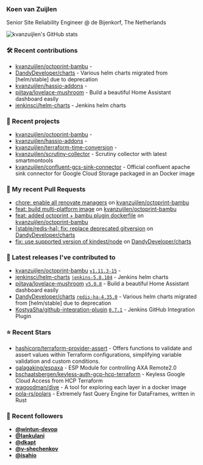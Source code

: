 ### Koen van Zuijlen

Senior Site Reliability Engineer @ de Bijenkorf, The Netherlands

![kvanzuijlen's GitHub stats](https://github-readme-stats.vercel.app/api?username=kvanzuijlen&show=reviews,discussions_started,discussions_answered,prs_merged,prs_merged_percentage&show_icons=true&theme=dark&cache_seconds=86400)

### 🛠️ Recent contributions

- [kvanzuijlen/octoprint-bambu](https://github.com/kvanzuijlen/octoprint-bambu) - 
- [DandyDeveloper/charts](https://github.com/DandyDeveloper/charts) - Various helm charts migrated from [helm/stable] due to deprecation
- [kvanzuijlen/hassio-addons](https://github.com/kvanzuijlen/hassio-addons) - 
- [piitaya/lovelace-mushroom](https://github.com/piitaya/lovelace-mushroom) - Build a beautiful Home Assistant dashboard easily
- [jenkinsci/helm-charts](https://github.com/jenkinsci/helm-charts) - Jenkins helm charts

### 🌱 Recent projects

- [kvanzuijlen/octoprint-bambu](https://github.com/kvanzuijlen/octoprint-bambu) - 
- [kvanzuijlen/hassio-addons](https://github.com/kvanzuijlen/hassio-addons) - 
- [kvanzuijlen/terraform-time-conversion](https://github.com/kvanzuijlen/terraform-time-conversion) - 
- [kvanzuijlen/scrutiny-collector](https://github.com/kvanzuijlen/scrutiny-collector) - Scrutiny collector with latest smartmontools
- [kvanzuijlen/confluent-gcs-sink-connector](https://github.com/kvanzuijlen/confluent-gcs-sink-connector) - Official confluent apache sink connector for Google Cloud Storage packaged in an Docker image

### 🚧 My recent Pull Requests

- [chore: enable all renovate managers](https://github.com/kvanzuijlen/octoprint-bambu/pull/5) on [kvanzuijlen/octoprint-bambu](https://github.com/kvanzuijlen/octoprint-bambu)
- [feat: build multi-platform image](https://github.com/kvanzuijlen/octoprint-bambu/pull/4) on [kvanzuijlen/octoprint-bambu](https://github.com/kvanzuijlen/octoprint-bambu)
- [feat: added octoprint &#43; bambu plugin dockerfile](https://github.com/kvanzuijlen/octoprint-bambu/pull/1) on [kvanzuijlen/octoprint-bambu](https://github.com/kvanzuijlen/octoprint-bambu)
- [[stable/redis-ha]: fix: replace deprecated gitversion](https://github.com/DandyDeveloper/charts/pull/348) on [DandyDeveloper/charts](https://github.com/DandyDeveloper/charts)
- [fix: use supported version of kindest/node](https://github.com/DandyDeveloper/charts/pull/347) on [DandyDeveloper/charts](https://github.com/DandyDeveloper/charts)

### 🚀 Latest releases I've contributed to

- [kvanzuijlen/octoprint-bambu](https://github.com/kvanzuijlen/octoprint-bambu) [`v1.11.3-15`](https://github.com/kvanzuijlen/octoprint-bambu/releases/tag/v1.11.3-15) - 
- [jenkinsci/helm-charts](https://github.com/jenkinsci/helm-charts) [`jenkins-5.8.104`](https://github.com/jenkinsci/helm-charts/releases/tag/jenkins-5.8.104) - Jenkins helm charts
- [piitaya/lovelace-mushroom](https://github.com/piitaya/lovelace-mushroom) [`v5.0.8`](https://github.com/piitaya/lovelace-mushroom/releases/tag/v5.0.8) - Build a beautiful Home Assistant dashboard easily
- [DandyDeveloper/charts](https://github.com/DandyDeveloper/charts) [`redis-ha-4.35.0`](https://github.com/DandyDeveloper/charts/releases/tag/redis-ha-4.35.0) - Various helm charts migrated from [helm/stable] due to deprecation
- [KostyaSha/github-integration-plugin](https://github.com/KostyaSha/github-integration-plugin) [`0.7.1`](https://github.com/KostyaSha/github-integration-plugin/releases/tag/0.7.1) - Jenkins GitHub Integration Plugin

### ⭐ Recent Stars

- [hashicorp/terraform-provider-assert](https://github.com/hashicorp/terraform-provider-assert) - Offers functions to validate and assert values within Terraform configurations, simplifying variable validation and custom conditions.
- [galagaking/espaxa](https://github.com/galagaking/espaxa) - ESP Module for controlling AXA Remote2.0
- [bschaatsbergen/keyless-auth-gcp-hcp-terraform](https://github.com/bschaatsbergen/keyless-auth-gcp-hcp-terraform) - Keyless Google Cloud Access from HCP Terraform
- [wagoodman/dive](https://github.com/wagoodman/dive) - A tool for exploring each layer in a docker image
- [pola-rs/polars](https://github.com/pola-rs/polars) - Extremely fast Query Engine for DataFrames, written in Rust

### 👀 Recent followers

- [**@wintun-devop**](https://github.com/wintun-devop)
- [**@Iankulani**](https://github.com/Iankulani)
- [**@dkapt**](https://github.com/dkapt)
- [**@v-shechenkov**](https://github.com/v-shechenkov)
- [**@isahio**](https://github.com/isahio)

